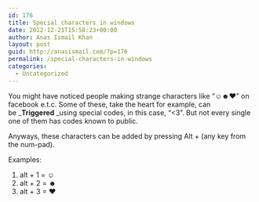 ```yaml
---
id: 176
title: Special characters in windows
date: 2012-12-21T15:58:23+00:00
author: Anas Ismail Khan
layout: post
guid: http://anasismail.com/?p=176
permalink: /special-characters-in-windows
categories:
  - Uncategorized
---
```

You might have noticed people making strange characters like &#8220;☺☻♥&#8221; on facebook e.t.c. Some of these, take the heart for example, can be _**Triggered** _using special codes, in this case, &#8220;<3&#8221;. But not every single one of them has codes known to public.

Anyways, these characters can be added by pressing Alt + (any key from the num-pad).

Examples:

  1. alt + 1 = ☺
  2. alt + 2 = ☻
  3. alt + 3 = ♥

&nbsp;